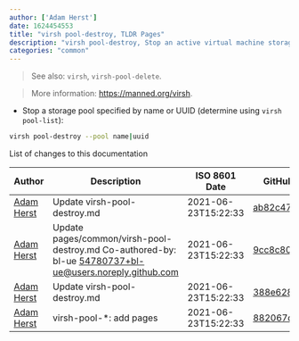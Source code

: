 ```yaml
---
author: ['Adam Herst']
date: 1624454553
title: "virsh pool-destroy, TLDR Pages"
description: "virsh pool-destroy, Stop an active virtual machine storage pool."
categories: "common"
---
```

> See also: `virsh`, `virsh-pool-delete`.

> More information: <https://manned.org/virsh>.

- Stop a storage pool specified by name or UUID (determine using `virsh pool-list`):

```bash
virsh pool-destroy --pool name|uuid
```
List of changes to this documentation


Author | Description | ISO 8601 Date | GitHub link
------|-----|-----|-----
[Adam Herst](mailto:adamherst@adamherst.com) | Update virsh-pool-destroy.md | 2021-06-23T15:22:33 | [ab82c476d120](https://github.com/tldr-pages/tldr/commit/ab82c476d120c524c0bc9aaf40841958b9373458)
[Adam Herst](mailto:adamherst@adamherst.com) | Update pages/common/virsh-pool-destroy.md Co-authored-by: bl-ue <54780737+bl-ue@users.noreply.github.com> | 2021-06-23T15:22:33 | [9cc8c80c8ea2](https://github.com/tldr-pages/tldr/commit/9cc8c80c8ea297adf747c233d1de7fc0804c2b95)
[Adam Herst](mailto:adamherst@adamherst.com) | Update virsh-pool-destroy.md | 2021-06-23T15:22:33 | [388e628643e9](https://github.com/tldr-pages/tldr/commit/388e628643e9266ada2a4cc3d71c23c285e56392)
[Adam Herst](mailto:adamherst@adamherst.com) | virsh-pool-*: add pages | 2021-06-23T15:22:33 | [882067d933b3](https://github.com/tldr-pages/tldr/commit/882067d933b3bdedb1e9729d1c4743c2e56581f3)

